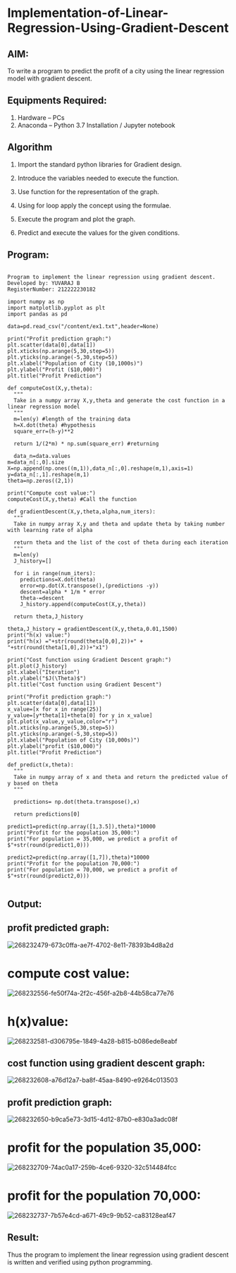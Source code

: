# Implementation-of-Linear-Regression-Using-Gradient-Descent

## AIM:
To write a program to predict the profit of a city using the linear regression model with gradient descent.

## Equipments Required:
1. Hardware – PCs
2. Anaconda – Python 3.7 Installation / Jupyter notebook

## Algorithm
1. Import the standard python libraries for Gradient design.

2. Introduce the variables needed to execute the function.

3. Use function for the representation of the graph.

4. Using for loop apply the concept using the formulae.

5. Execute the program and plot the graph.

6. Predict and execute the values for the given conditions.

## Program:
```

Program to implement the linear regression using gradient descent.
Developed by: YUVARAJ B
RegisterNumber: 212222230182 

import numpy as np
import matplotlib.pyplot as plt
import pandas as pd

data=pd.read_csv("/content/ex1.txt",header=None)

print("Profit prediction graph:")
plt.scatter(data[0],data[1])
plt.xticks(np.arange(5,30,step=5))
plt.yticks(np.arange(-5,30,step=5))
plt.xlabel("Population of City (10,1000s)")
plt.ylabel("Profit ($10,000)")
plt.title("Profit Prediction")

def computeCost(X,y,theta):
  """
  Take in a numpy array X,y,theta and generate the cost function in a linear regression model
  """
  m=len(y) #length of the training data
  h=X.dot(theta) #hypothesis
  square_err=(h-y)**2

  return 1/(2*m) * np.sum(square_err) #returning
  
  data_n=data.values
m=data_n[:,0].size
X=np.append(np.ones((m,1)),data_n[:,0].reshape(m,1),axis=1)
y=data_n[:,1].reshape(m,1)
theta=np.zeros((2,1))

print("Compute cost value:")
computeCost(X,y,theta) #Call the function

def gradientDescent(X,y,theta,alpha,num_iters):
  """
  Take in numpy array X,y and theta and update theta by taking number with learning rate of alpha

  return theta and the list of the cost of theta during each iteration
  """
  m=len(y)
  J_history=[]

  for i in range(num_iters):
    predictions=X.dot(theta)
    error=np.dot(X.transpose(),(predictions -y))
    descent=alpha * 1/m * error
    theta-=descent
    J_history.append(computeCost(X,y,theta))

  return theta,J_history  
  
theta,J_history = gradientDescent(X,y,theta,0.01,1500)
print("h(x) value:")
print("h(x) ="+str(round(theta[0,0],2))+" + "+str(round(theta[1,0],2))+"x1")

print("Cost function using Gradient Descent graph:")
plt.plot(J_history)
plt.xlabel("Iteration")
plt.ylabel("$J(\Theta)$")
plt.title("Cost function using Gradient Descent")

print("Profit prediction graph:")
plt.scatter(data[0],data[1])
x_value=[x for x in range(25)]
y_value=[y*theta[1]+theta[0] for y in x_value]
plt.plot(x_value,y_value,color="r")
plt.xticks(np.arange(5,30,step=5))
plt.yticks(np.arange(-5,30,step=5))
plt.xlabel("Population of City (10,000s)")
plt.ylabel("profit ($10,000)")
plt.title("Profit Prediction")

def predict(x,theta):
  """
  Take in numpy array of x and theta and return the predicted value of y based on theta
  """

  predictions= np.dot(theta.transpose(),x)

  return predictions[0]
  
predict1=predict(np.array([1,3.5]),theta)*10000
print("Profit for the population 35,000:")
print("For population = 35,000, we predict a profit of $"+str(round(predict1,0)))

predict2=predict(np.array([1,7]),theta)*10000
print("Profit for the population 70,000:")
print("For population = 70,000, we predict a profit of $"+str(round(predict2,0)))


```

## Output:

## profit predicted graph:

![268232479-673c0ffa-ae7f-4702-8e11-78393b4d8a2d](https://github.com/Yuva2005raj/Implementation-of-Linear-Regression-Using-Gradient-Descent/assets/118343998/ee51db96-9183-4060-aa41-32933e93998c)

# compute cost value:

![268232556-fe50f74a-2f2c-456f-a2b8-44b58ca77e76](https://github.com/Yuva2005raj/Implementation-of-Linear-Regression-Using-Gradient-Descent/assets/118343998/f6304ee3-e49d-4c01-a0c2-5710ca194d5e)

# h(x)value:
![268232581-d306795e-1849-4a28-b815-b086ede8eabf](https://github.com/Yuva2005raj/Implementation-of-Linear-Regression-Using-Gradient-Descent/assets/118343998/4cccd7c5-3c11-435c-86ef-333e905e97d9)


## cost function using gradient descent graph:

![268232608-a76d12a7-ba8f-45aa-8490-e9264c013503](https://github.com/Yuva2005raj/Implementation-of-Linear-Regression-Using-Gradient-Descent/assets/118343998/4780f453-bf0e-4c7d-abf8-43d3a9685209)

## profit prediction graph:

![268232650-b9ca5e73-3d15-4d12-87b0-e830a3adc08f](https://github.com/Yuva2005raj/Implementation-of-Linear-Regression-Using-Gradient-Descent/assets/118343998/d2db09ff-fed9-4853-b158-20610e5d9eac)

# profit for the population 35,000:

![268232709-74ac0a17-259b-4ce6-9320-32c514484fcc](https://github.com/Yuva2005raj/Implementation-of-Linear-Regression-Using-Gradient-Descent/assets/118343998/de1a1a26-22b0-4a64-b182-f280959572c7)

# profit for the population 70,000:

![268232737-7b57e4cd-a671-49c9-9b52-ca83128eaf47](https://github.com/Yuva2005raj/Implementation-of-Linear-Regression-Using-Gradient-Descent/assets/118343998/3e2fc000-65a1-4be7-9f81-238329e55fe7)


## Result:
Thus the program to implement the linear regression using gradient descent is written and verified using python programming.
